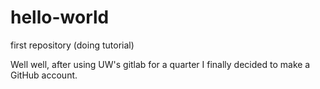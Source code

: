 # hello-world
first repository (doing tutorial)

Well well, after using UW's gitlab for a quarter I finally decided to make a GitHub account. 

